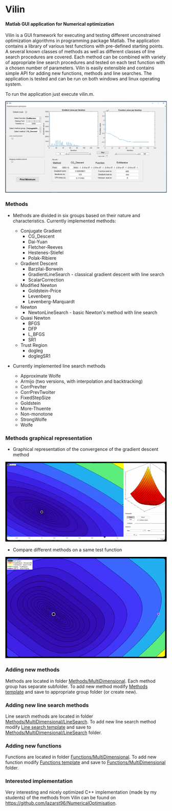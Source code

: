  # Vilin
#### Matlab GUI application for Numerical optimization


Vilin is a GUI framework for executing and testing different unconstrained optimization algorithms
in programming package Matlab. The application contains a library of various test functions with 
pre-defined starting points. A several known classes of methods as well as different classes of 
line search procedures are covered. Each method can be combined with variety of appropriate line 
search procedures and tested on each test function with a chosen number of parameters. Vilin is 
easily extensible and contains simple API for adding new functions, methods and line searches. 
The application is tested and can be run on both windows and linux operating system.

To run the application just execute vilin.m.


![vilin](Images/vilin.png)



### Methods
* Methods are divided in six groups based on their nature and characteristics. Currently implemented methods:
    * Conjugate Gradient
		* CG_Descent
        * Dai-Yuan
        * Fletcher-Reeves
        * Hestenes-Stiefel
        * Polak-Ribiere
    * Gradient Descent
        * Barzilai-Borwein
        * GradientLineSearch - classical gradient descent with line search
        * ScalarCorrection
    * Modified Newton
        * Goldstein-Price
        * Levenberg
        * Levenberg-Marquardt
    * Newton
        * NewtonLineSearch - basic Newton's method with line search
    * Quasi Newton
        * BFGS
        * DFP
        * L_BFGS
        * SR1
	* Trust Region
		* dogleg
		* doglegSR1

* Currently implemented line search methods
	* Approximate Wolfe
    * Armijo (two versions, with interpolation and backtracking)
	* CorrPrevIter
	* CorrPrevTwoIter
	* FixedStepSize
    * Goldstein
    * More-Thuente
    * Non-monotone
    * StrongWolfe
    * Wolfe
	
### Methods graphical representation

* Graphical representation of the convergence of the gradient descent method

![gradient_descent](Images/gradient_descent.gif)

* Compare different methods on a same test function 
	
![compare methods](Images/compare_diff_methods.gif)
	
### Adding new methods
Methods are located in folder [Methods/MultiDimensional](Methods/MultiDimensional/). Each method group has separate subfolder.
To add new method modify [Methods template](Methods/MultiDimensional/NewMethodTemplate.m) and save to appropriate group folder (or create new).


### Adding new line search methods
Line search methods are located in folder [Methods/MultiDimensional/LineSearch](Methods/MultiDimensional/LineSearch).
To add new line search method modify [Line search template](Methods/MultiDimensional/NewLineSearchTemplate.m) and save to [Methods/MultiDimensional/LineSearch](Methods/MultiDimensional/LineSearch) folder.


### Adding new functions
Functions are located in folder [Functions/MultiDimensional](Functions/MultiDimensional/).
To add new function modify [Functions template](Functions/NewFunctionTemplate.m) and save to [Functions/MultiDimensional](Functions/MultiDimensional/) folder.

### Interested implementation 
Very interesting and nicely optimized C++ implementation (made by my students) of the methods from 
Vilin can be found on https://github.com/lazarst96/NumericalOptimisation.




